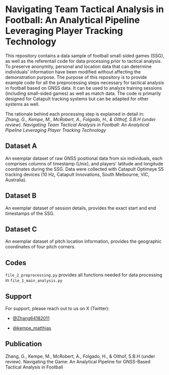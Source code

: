 # Navigating Team Tactical Analysis in Football: An Analytical Pipeline Leveraging Player Tracking Technology


This repository contains a data sample of football small-sided games (SSG), as well as the referentail code for data processing prior to tactical analysis. To preserve anonymity, personal and location data that can determine individuals' information have been modified without affecting the demonstration purpose. The purpose of this repository is to provide example code for all the preprocessing steps necessary for tactical analysis in football based on GNSS data. It can be used to analyze training sessions (including small-sided games) as well as match data. The code is primarily designed for Catapult tracking systems but can be adapted for other systems as well.

The rationale behind each processing step is explained in detail in:<br />
_Zhang, G., Kempe, M., McRobert, A., Folgado, H., & Olthof, S.B.H (under review). Navigating Team Tactical Analysis in Football: An Analytical Pipeline Leveraging Player Tracking Technology_
   

## Dataset A

An exemplar dataset of raw GNSS positional data from six individuals, each comprises columns of timestamp (Unix), and players' latitude and longitude coordinates during the SSG. Data were collected with Catapult Optimeye
S5 tracking devices (10 Hz, Catapult Innovations, South Melbourne, VIC, Australia).


## Dataset B

An exemplar dataset of session details, provides the exact start and end timestamps of the SSG.

## Dataset C

An exemplar dataset of pitch location information, provides the geographic coordinates of four pitch corners.

## Codes

`file_2_preprocessing.py` provides all functions needed for data processing in `file_1_main_analysis.py`

## Support

For support, please reach out to us on X (Twitter): <br />
- [@Zhang64182011](https://x.com/Zhang64182011) <br />
* [@kempe_matthias](https://x.com/kempe_matthias) <br />

## Publication
Zhang, G., Kempe, M., McRobert, A., Folgado, H., & Olthof, S.B.H (under review). Navigating the Game: An Analytical Pipeline for GNSS-Based Tactical Analysis in Football   
